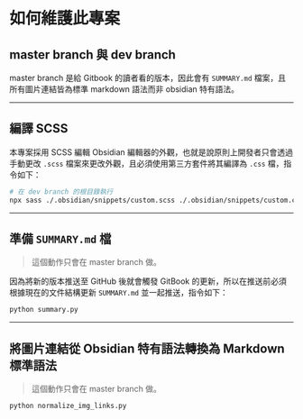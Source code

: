 # 如何維護此專案

## master branch 與 dev branch

master branch 是給 Gitbook 的讀者看的版本，因此會有 `SUMMARY.md` 檔案，且所有圖片連結皆為標準 markdown 語法而非 obsidian 特有語法。

---

## 編譯 SCSS

本專案採用 SCSS 編輯 Obsidian 編輯器的外觀，也就是說原則上開發者只會透過手動更改 `.scss` 檔案來更改外觀，且必須使用第三方套件將其編譯為 `.css` 檔，指令如下：

```bash
# 在 dev branch 的根目錄執行
npx sass ./.obsidian/snippets/custom.scss ./.obsidian/snippets/custom.css --no-source-map
```

---

## 準備 `SUMMARY.md` 檔

>這個動作只會在 master branch 做。

因為將新的版本推送至 GitHub 後就會觸發 GitBook 的更新，所以在推送前必須根據現在的文件結構更新 `SUMMARY.md` 並一起推送，指令如下：

```bash
python summary.py
```

---

## 將圖片連結從 Obsidian 特有語法轉換為 Markdown 標準語法

>這個動作只會在 master branch 做。

```bash
python normalize_img_links.py
```
